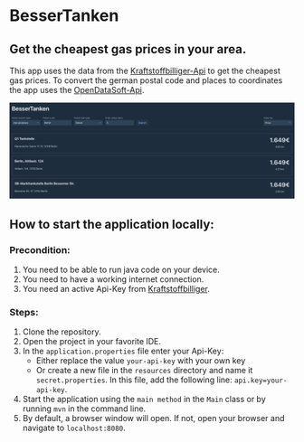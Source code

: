 # BesserTanken

## Get the cheapest gas prices in your area.

This app uses the data from the [Kraftstoffbilliger-Api](https://kraftstoffbilliger.de/mts-k_api) to get the cheapest 
gas prices. To convert the german postal code and places to coordinates the app uses the 
[OpenDataSoft-Api](https://public.opendatasoft.com/explore/dataset/georef-germany-postleitzahl/table/).

![image](src/main/resources/preview.png)

## How to start the application locally:

### Precondition:
1. You need to be able to run java code on your device.
2. You need to have a working internet connection.
3. You need an active Api-Key from [Kraftstoffbilliger](https://kraftstoffbilliger.de/mts-k_api).

### Steps:
1. Clone the repository.
2. Open the project in your favorite IDE.
3. In the `application.properties` file enter your Api-Key:
   - Either replace the value `your-api-key` with your own key
   - Or create a new file in the `resources` directory and name it `secret.properties`. In this file, 
   add the following line: `api.key=your-api-key`.
4. Start the application using the `main method` in the `Main` class or by running ```mvn``` in the command line.
5. By default, a browser window will open. If not, open your browser and navigate to `localhost:8080`.
